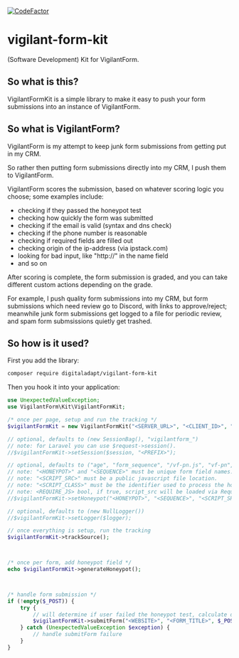 [![CodeFactor](https://www.codefactor.io/repository/github/digitaladapt/vigilant-form-kit/badge)](https://www.codefactor.io/repository/github/digitaladapt/vigilant-form-kit)

# vigilant-form-kit
(Software Development) Kit for VigilantForm.

## So what is this?
VigilantFormKit is a simple library to make it easy to push your form submissions into an instance of VigilantForm.

## So what is VigilantForm?
VigilantForm is my attempt to keep junk form submissions from getting put in my CRM.

So rather then putting form submissions directly into my CRM, I push them to VigilantForm.

VigilantForm scores the submission, based on whatever scoring logic you choose; some examples include:
* checking if they passed the honeypot test
* checking how quickly the form was submitted
* checking if the email is valid (syntax and dns check)
* checking if the phone number is reasonable
* checking if required fields are filled out
* checking origin of the ip-address (via ipstack.com)
* looking for bad input, like "http://" in the name field
* and so on

After scoring is complete, the form submission is graded, and you can take different custom actions depending on the grade.

For example, I push quality form submissions into my CRM, but form submissions which need review go to Discord, with links to approve/reject;
meanwhile junk form submissions get logged to a file for periodic review, and spam form submsissions quietly get trashed.

## So how is it used?
First you add the library:
```bash
composer require digitaladapt/vigilant-form-kit
```

Then you hook it into your application:
```php
use UnexpectedValueException;
use VigilantForm\Kit\VigilantFormKit;

/* once per page, setup and run the tracking */
$vigilantFormKit = new VigilantFormKit("<SERVER_URL>", "<CLIENT_ID>", "<CLIENT_SECRET>");

// optional, defaults to (new SessionBag(), "vigilantform_")
// note: for Laravel you can use $request->session().
//$vigilantFormKit->setSession($session, "<PREFIX>");

// optional, defaults to ("age", "form_sequence", "/vf-pn.js", "vf-pn", false)
// note: "<HONEYPOT>" and "<SEQUENCE>" must be unique form field names.
// note: "<SCRIPT_SRC>" must be a public javascript file location.
// note: "<SCRIPT_CLASS>" must be the identifier used to process the honeypot in said javascript.
// note: <REQUIRE_JS> bool, if true, script_src will be loaded via RequireJS.
//$vigilantFormKit->setHoneypot("<HONEYPOT>", "<SEQUENCE>", "<SCRIPT_SRC>", "<SCRIPT_CLASS>", <REQUIRE_JS>)

// optional, defaults to (new NullLogger())
//$vigilantFormKit->setLogger($logger);

// once everything is setup, run the tracking
$vigilantFormKit->trackSource();



/* once per form, add honeypot field */
echo $vigilantFormKit->generateHoneypot();



/* handle form submission */
if (!empty($_POST)) {
    try {
        // will determine if user failed the honeypot test, calculate duration, and submit to server.
        $vigilantFormKit->submitForm("<WEBSITE>", "<FORM_TITLE>", $_POST);
    } catch (UnexpectedValueException $exception) {
        // handle submitForm failure
    }
}
```
